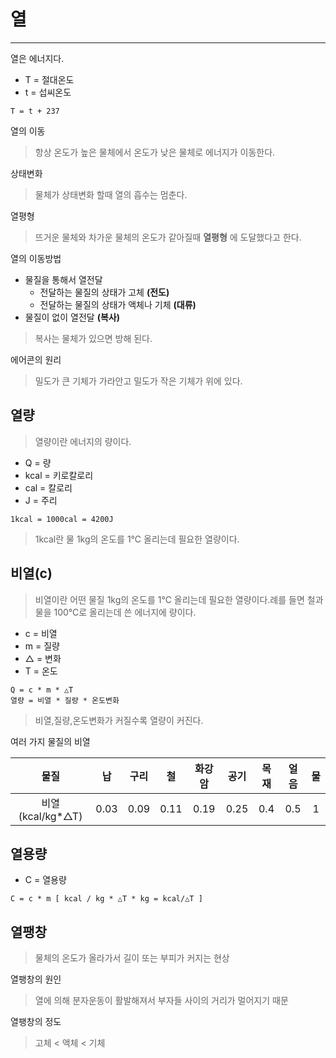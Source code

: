 # 열
------

열은 에너지다.

- T = 절대온도
- t = 섭씨온도

```
T = t + 237
```

열의 이동

> 항상 온도가 높은 물체에서 온도가 낮은 물체로 에너지가 이동한다.

상태변화

> 물체가 상태변화 할때 열의 흡수는 멈춘다.

열평형

> 뜨거운 물체와 차가운 물체의 온도가 같아질때 **열평형** 에 도달했다고 한다.

열의 이동방법

- 물질을 통해서 열전달
    - 전달하는 물질의 상태가 고체 **(전도)**
    - 전달하는 물질의 상태가 액체나 기체 **(대류)**
- 물질이 없이 열전달 **(복사)**

> 복사는 물체가 있으면 방해 된다.

에어콘의 원리

> 밀도가 큰 기체가 가라안고 밀도가 작은 기체가 위에 있다.

## 열량

> 열량이란 에너지의 량이다.

- Q = 량
- kcal = 키로칼로리
- cal = 칼로리
- J = 주리

```
1kcal = 1000cal = 4200J
```

> 1kcal란 물 1kg의 온도를 1℃ 올리는데 필요한 열량이다.

## 비열(c)

> 비열이란 어떤 물질 1kg의 온도를 1℃ 올리는데 필요한 열량이다.례를 들면 철과 물을 100℃로 올리는데 쓴 에너지에 량이다.

- c = 비열
- m = 질량
- △ = 변화
- T = 온도

```
Q = c * m * △T
열량 = 비열 * 질량 * 온도변화
```

> 비열,질량,온도변화가 커질수록 열량이 커진다.

여러 가지 물질의 비열

|        물질      |   납  |  구리 |  철  | 화강암 |  공기 | 목재 | 얼음 |  물  |
|:---------------:|:----:|:----:|:----:|:----:|:----:|:---:|:---:|:---:|
| 비열(kcal/kg*△T) | 0.03 | 0.09 | 0.11 | 0.19 | 0.25 | 0.4 | 0.5 |  1  |

## 열용량

- C = 열용량

```
C = c * m [ kcal / kg * △T * kg = kcal/△T ]
```

## 열팽창

> 물체의 온도가 올라가서 길이 또는 부피가 커지는 현상

열팽창의 원인

> 열에 의해 분자운동이 활발해져서 부자들 사이의 거리가 멀어지기 때문

열팽창의 정도

> 고체 < 액체 < 기체

